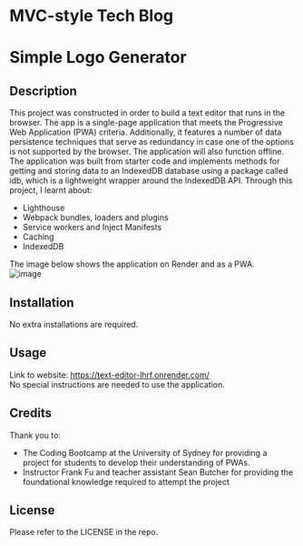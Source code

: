 # MVC-style Tech Blog

# Simple Logo Generator

## Description

This project was constructed in order to build a text editor that runs in the browser. The app is a single-page application that meets the Progressive Web Application (PWA) criteria. Additionally, it features a number of data persistence techniques that serve as redundancy in case one of the options is not supported by the browser. The application will also function offline. The application was built from starter code and implements methods for getting and storing data to an IndexedDB database using a package called idb, which is a lightweight wrapper around the IndexedDB API. Through this project, I learnt about:

- Lighthouse
- Webpack bundles, loaders and plugins
- Service workers and Inject Manifests
- Caching
- IndexedDB

The image below shows the application on Render and as a PWA.  
![image](https://github.com/user-attachments/assets/5f52a58b-86aa-4352-b91f-d798386ee3f3)

## Installation

No extra installations are required.

## Usage

Link to website: https://text-editor-lhrf.onrender.com/   
No special instructions are needed to use the application.

## Credits

Thank you to:

- The Coding Bootcamp at the University of Sydney for providing a project for students to develop their understanding of PWAs.
- Instructor Frank Fu and teacher assistant Sean Butcher for providing the foundational knowledge required to attempt the project

## License

Please refer to the LICENSE in the repo.
